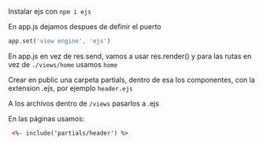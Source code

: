 Instalar ejs con `npm i ejs`

En app.js dejamos despues de definir el puerto

```js
app.set('view engine', 'ejs')
```

En app.js en vez de res.send, vamos a usar res.render() y para las rutas en vez de ```./views/home``` usamos `home`


Crear en public una carpeta partials, dentro de esa los componentes, con la extension .ejs, por ejemplo `header.ejs`

A los archivos dentro de `/views` pasarlos a .ejs

En las páginas usamos:

```html
 <%- include('partials/header') %>
```

